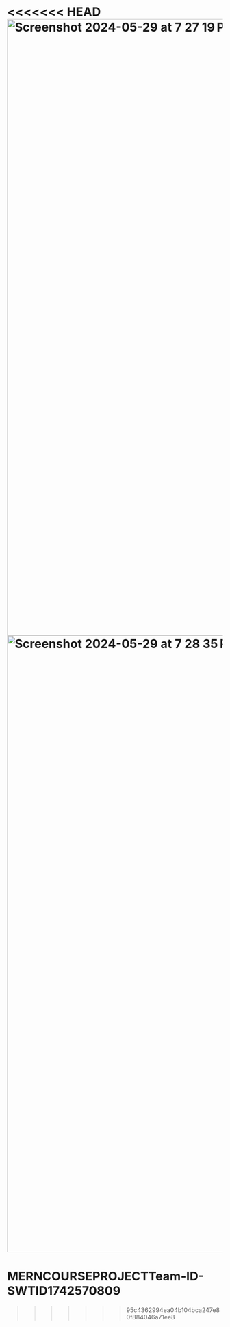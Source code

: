 <<<<<<< HEAD
<img width="1440" alt="Screenshot 2024-05-29 at 7 27 19 PM" src="https://github.com/suyxx/socketio_webrtc_mern_project/assets/30270626/15527f84-48f2-4076-9d8d-523c31af89d5">
<img width="1440" alt="Screenshot 2024-05-29 at 7 28 35 PM" src="https://github.com/suyxx/socketio_webrtc_mern_project/assets/30270626/9c4700fc-09c6-4109-b8a8-bc7c540e1af3">
=======
# MERNCOURSEPROJECTTeam-ID-SWTID1742570809
>>>>>>> 95c4362994ea04b104bca247e80f884046a71ee8
